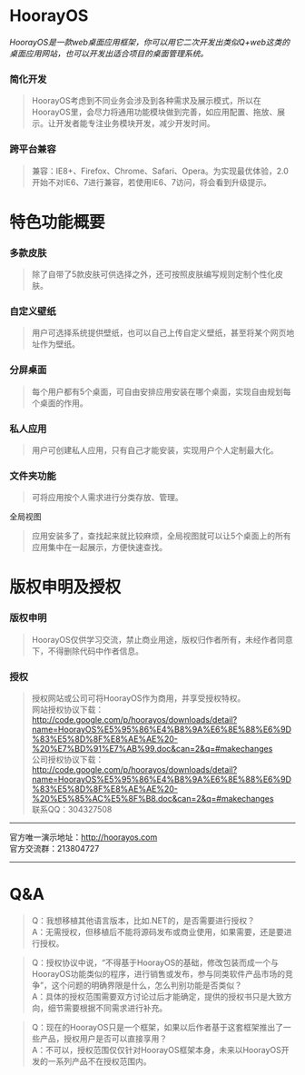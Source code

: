 # HoorayOS

*HoorayOS是一款web桌面应用框架，你可以用它二次开发出类似Q+web这类的桌面应用网站，也可以开发出适合项目的桌面管理系统。*

### 简化开发
> HoorayOS考虑到不同业务会涉及到各种需求及展示模式，所以在HoorayOS里，会尽力将通用功能模块做到完善，如应用配置、拖放、展示。让开发者能专注业务模块开发，减少开发时间。

### 跨平台兼容
> 兼容：IE8+、Firefox、Chrome、Safari、Opera。为实现最优体验，2.0开始不对IE6、7进行兼容，若使用IE6、7访问，将会看到升级提示。

# 特色功能概要

### 多款皮肤
> 除了自带了5款皮肤可供选择之外，还可按照皮肤编写规则定制个性化皮肤。

### 自定义壁纸
> 用户可选择系统提供壁纸，也可以自己上传自定义壁纸，甚至将某个网页地址作为壁纸。

### 分屏桌面
> 每个用户都有5个桌面，可自由安排应用安装在哪个桌面，实现自由规划每个桌面的作用。

### 私人应用
> 用户可创建私人应用，只有自己才能安装，实现用户个人定制最大化。

### 文件夹功能
> 可将应用按个人需求进行分类存放、管理。

全局视图
> 应用安装多了，查找起来就比较麻烦，全局视图就可以让5个桌面上的所有应用集中在一起展示，方便快速查找。

# 版权申明及授权

### 版权申明
> HoorayOS仅供学习交流，禁止商业用途，版权归作者所有，未经作者同意下，不得删除代码中作者信息。

### 授权
> 授权网站或公司可将HoorayOS作为商用，并享受授权特权。<br>
> 网站授权协议下载：<http://code.google.com/p/hoorayos/downloads/detail?name=HoorayOS%E5%95%86%E4%B8%9A%E6%8E%88%E6%9D%83%E5%8D%8F%E8%AE%AE%20-%20%E7%BD%91%E7%AB%99.doc&can=2&q=#makechanges><br>
> 公司授权协议下载：<http://code.google.com/p/hoorayos/downloads/detail?name=HoorayOS%E5%95%86%E4%B8%9A%E6%8E%88%E6%9D%83%E5%8D%8F%E8%AE%AE%20-%20%E5%85%AC%E5%8F%B8.doc&can=2&q=#makechanges><br>
> 联系QQ：304327508

----

官方唯一演示地址：http://hoorayos.com<br/>
官方交流群：213804727

----

# Q&A

> Q：我想移植其他语言版本，比如.NET的，是否需要进行授权？<br>
> A：无需授权，但移植后不能将源码发布或商业使用，如果需要，还是要进行授权。

> Q：授权协议中说，“不得基于HoorayOS的基础，修改包装而成一个与HoorayOS功能类似的程序，进行销售或发布，参与同类软件产品市场的竞争”，这个问题的明确界限是什么，怎么判别功能是否类似？<br>
> A：具体的授权范围需要双方讨论过后才能确定，提供的授权书只是大致方向，细节需要根据不同需求进行补充。

> Q：现在的HoorayOS只是一个框架，如果以后作者基于这套框架推出了一些产品，授权用户是否可以直接享用？<br>
> A：不可以，授权范围仅仅针对HoorayOS框架本身，未来以HoorayOS开发的一系列产品不在授权范围内。